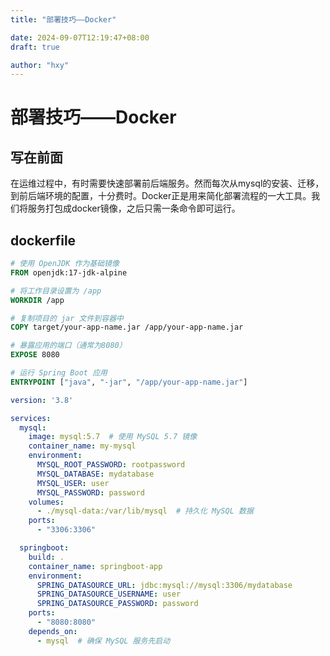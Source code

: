 ```yaml
---
title: "部署技巧——Docker"

date: 2024-09-07T12:19:47+08:00
draft: true

author: "hxy"
---
```

# 部署技巧——Docker

## 写在前面

在运维过程中，有时需要快速部署前后端服务。然而每次从mysql的安装、迁移，到前后端环境的配置，十分费时。Docker正是用来简化部署流程的一大工具。我们将服务打包成docker镜像，之后只需一条命令即可运行。

## dockerfile

```dockerfile
# 使用 OpenJDK 作为基础镜像
FROM openjdk:17-jdk-alpine

# 将工作目录设置为 /app
WORKDIR /app

# 复制项目的 jar 文件到容器中
COPY target/your-app-name.jar /app/your-app-name.jar

# 暴露应用的端口（通常为8080）
EXPOSE 8080

# 运行 Spring Boot 应用
ENTRYPOINT ["java", "-jar", "/app/your-app-name.jar"]
```



```yaml
version: '3.8'

services:
  mysql:
    image: mysql:5.7  # 使用 MySQL 5.7 镜像
    container_name: my-mysql
    environment:
      MYSQL_ROOT_PASSWORD: rootpassword
      MYSQL_DATABASE: mydatabase
      MYSQL_USER: user
      MYSQL_PASSWORD: password
    volumes:
      - ./mysql-data:/var/lib/mysql  # 持久化 MySQL 数据
    ports:
      - "3306:3306"

  springboot:
    build: .
    container_name: springboot-app
    environment:
      SPRING_DATASOURCE_URL: jdbc:mysql://mysql:3306/mydatabase
      SPRING_DATASOURCE_USERNAME: user
      SPRING_DATASOURCE_PASSWORD: password
    ports:
      - "8080:8080"
    depends_on:
      - mysql  # 确保 MySQL 服务先启动

```

